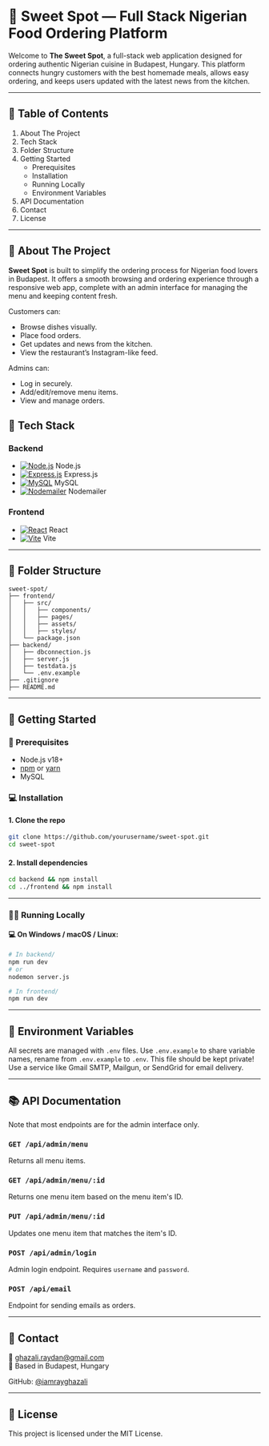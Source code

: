 
# 🥘 Sweet Spot — Full Stack Nigerian Food Ordering Platform

Welcome to **The Sweet Spot**, a full-stack web application designed for ordering authentic Nigerian cuisine in Budapest, Hungary. This platform connects hungry customers with the best homemade meals, allows easy ordering, and keeps users updated with the latest news from the kitchen.

---

## 📖 Table of Contents

1. About The Project
2. Tech Stack
3. Folder Structure
4. Getting Started
   - Prerequisites
   - Installation
   - Running Locally
   - Environment Variables
5. API Documentation
6. Contact
7. License

---

## 📌 About The Project

**Sweet Spot** is built to simplify the ordering process for Nigerian food lovers in Budapest. It offers a smooth browsing and ordering experience through a responsive web app, complete with an admin interface for managing the menu and keeping content fresh.

Customers can:
- Browse dishes visually.
- Place food orders.
- Get updates and news from the kitchen.
- View the restaurant’s Instagram-like feed.

Admins can:
- Log in securely.
- Add/edit/remove menu items.
- View and manage orders.

## 🧰 Tech Stack

### Backend
- [![Node.js](https://img.shields.io/badge/-Node.js-339933?logo=node.js&logoColor=white)](https://nodejs.org/en/)  Node.js
- [![Express.js](https://img.shields.io/badge/-Express.js-000000?logo=express&logoColor=white)](https://expressjs.com/)  Express.js
- [![MySQL](https://img.shields.io/badge/-MySQL-4479A1?logo=mysql&logoColor=white)](https://www.mysql.com/)  MySQL
- [![Nodemailer](https://img.shields.io/badge/-Nodemailer-E5584F?logo=gmail&logoColor=white)](https://nodemailer.com/about/)  Nodemailer

### Frontend
- [![React](https://img.shields.io/badge/-React-61DAFB?logo=react&logoColor=black)](https://react.dev/)  React
- [![Vite](https://img.shields.io/badge/-Vite-646CFF?logo=vite&logoColor=white)](https://vitejs.dev/)  Vite

---

## 📁 Folder Structure

```
sweet-spot/
├── frontend/
│   ├── src/
│   │   ├── components/
│   │   ├── pages/
│   │   ├── assets/
│   │   ├── styles/
│   └── package.json
├── backend/
│   ├── dbconnection.js
│   ├── server.js
│   ├── testdata.js
│   └── .env.example
├── .gitignore
├── README.md
```

---

## 🚀 Getting Started

### 🧩 Prerequisites

- Node.js v18+
- [npm](https://www.npmjs.com/) or [yarn](https://yarnpkg.com/)
- MySQL

### 💻 Installation

#### 1. Clone the repo

```bash
git clone https://github.com/yourusername/sweet-spot.git
cd sweet-spot
```

#### 2. Install dependencies

```bash
cd backend && npm install
cd ../frontend && npm install
```

---

### 🏃‍♂️ Running Locally

#### 💻 On Windows / macOS / Linux:

```bash
# In backend/
npm run dev
# or
nodemon server.js

# In frontend/
npm run dev
```

---

## 🔐 Environment Variables

All secrets are managed with `.env` files.
Use `.env.example` to share variable names, rename from `.env.example` to `.env`. This file should be kept private!
Use a service like Gmail SMTP, Mailgun, or SendGrid for email delivery.

---

## 📚 API Documentation

Note that most endpoints are for the admin interface only.

### `GET /api/admin/menu`

Returns all menu items.

### `GET /api/admin/menu/:id`

Returns one menu item based on the menu item's ID.

### `PUT /api/admin/menu/:id`

Updates one menu item that matches the item's ID.

### `POST /api/admin/login`

Admin login endpoint. Requires `username` and `password`.

### `POST /api/email`

Endpoint for sending emails as orders.

---

## 👤 Contact

📧 ghazali.raydan@gmail.com  
📍 Based in Budapest, Hungary  

GitHub: [@iamrayghazali](https://github.com/iamrayghazali)

---

## 📜 License

This project is licensed under the MIT License.  
